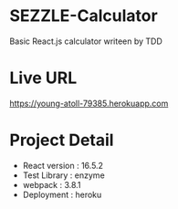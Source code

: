 # SEZZLE-Calculator
Basic React.js calculator writeen by TDD

# Live URL
https://young-atoll-79385.herokuapp.com

# Project Detail
- React version : 16.5.2
- Test Library : enzyme
- webpack : 3.8.1
- Deployment : heroku